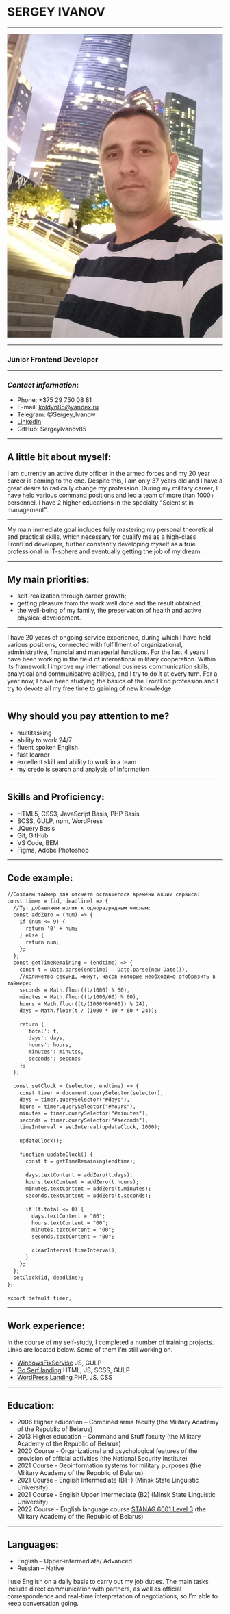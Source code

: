 # **SERGEY IVANOV** 

*******

![My photo](images/cv_photo.jpg)

*******

### Junior Frontend Developer 

*******

### *Contact information*: 

* Phone: +375 29 750 08 81
* E-mail: koldyn85@yandex.ru
* Telegram: @Sergey_Ivanow
* [LinkedIn](https://www.linkedin.com/in/%D1%81%D0%B5%D1%80%D0%B3%D0%B5%D0%B9-%D0%B8%D0%B2%D0%B0%D0%BD%D0%BE%D0%B2-a78606210/)
* GitHub: SergeyIvanov85

*******

## **A little bit about myself:**


I am currently an active duty officer in the armed forces and my 20 year career is coming to the end. Despite this, I am only 37 years old and I have a great desire to radically change my profession.
During my military career, I have held various command positions and led a team of more than 1000+ personnel. I have 2 higher educations in the specialty "Scientist in management".

*******

My main immediate goal includes fully mastering my personal theoretical and practical skills, which necessary for qualify me as a high-class FrontEnd developer, further constantly developing myself as a true professional in IT-sphere and eventually getting the job of my dream.

*******

## **My main priorities:**


* self-realization through career growth;
* getting pleasure from the work well done and the result obtained;
* the well-being of my family, the preservation of health and active physical development.

*******

I have 20 years of ongoing service experience, during which I have held various positions, connected with fulfillment of organizational, administrative, financial and managerial functions. For the last 4 years I have been working in the field of international military cooperation. Within its framework I improve my international business communication skills, analytical and communicative abilities, and I try to do it at every turn.
For a year now, I have been studying the basics of the FrontEnd profession and I try to devote all my free time to gaining of new knowledge

*******

## **Why should you pay attention to me?**


* multitasking
* ability to work 24/7
* fluent spoken English
* fast learner
* excellent skill and ability to work in a team
* my credo is search and analysis of information

*******

## **Skills and Proficiency:**


* HTML5, CSS3, JavaScript Basis, PHP Basis
* SCSS, GULP, npm, WordPress
* JQuery Basis
* Git, GitHub
* VS Code, BEM
* Figma, Adobe Photoshop

*******

## Code example:

```
//Создаем таймер для отсчета оставшегося времени акции сервиса:
const timer = (id, deadline) => {
  //Тут добавляем нолик к одноразрядным числам:
  const addZero = (num) => {
    if (num <= 9) {
      return '0' + num;
    } else {
      return num;
    };
  };
  const getTimeRemaining = (endtime) => {
    const t = Date.parse(endtime) - Date.parse(new Date()),
    //количетво секунд, минут, часов которые необходимо отобразить в таймере:
    seconds = Math.floor((t/1000) % 60),
    minutes = Math.floor((t/1000/60) % 60),
    hours = Math.floor((t/(1000*60*60)) % 24),
    days = Math.floor(t / (1000 * 60 * 60 * 24));

    return {
      'total': t,
      'days': days,
      'hours': hours,
      'minutes': minutes,
      'seconds': seconds
    };
  };

  const setClock = (selector, endtime) => {
    const timer = document.querySelector(selector),
    days = timer.querySelector("#days"),
    hours = timer.querySelector("#hours"),
    minutes = timer.querySelector("#minutes"),
    seconds = timer.querySelector("#seconds"),
    timeInterval = setInterval(updateClock, 1000);

    updateClock();

    function updateClock() {
      const t = getTimeRemaining(endtime);

      days.textContent = addZero(t.days);
      hours.textContent = addZero(t.hours);
      minutes.textContent = addZero(t.minutes);
      seconds.textContent = addZero(t.seconds);

      if (t.total <= 0) {
        days.textContent = "00";
        hours.textContent = "00";
        minutes.textContent = "00";
        seconds.textContent = "00";

        clearInterval(timeInterval);
      }
    };
  };
  setClock(id, deadline);
};

export default timer;
```

********

## Work experience:

In the course of my self-study, I completed a number of training projects. Links are located below. Some of them I’m still working on.

* [WindowsFixServise](https://github.com/SergeyIvanov85/Irvas-windows.git) JS, GULP
* [Go Serf landing](https://github.com/SergeyIvanov85/GoSerf-test2.git) HTML, JS, SCSS, GULP
* [WordPress Landing](https://github.com/SergeyIvanov85/timber.git) PHP, JS, CSS

********

## Education:

* 2006 Higher education – Combined arms faculty (the Military Academy of the Republic of Belarus)
* 2013 Higher education – Command and Stuff faculty (the Military Academy of the Republic of Belarus)
* 2020 Course - Organizational and psychological features of the provision of official activities (the National Security Institute)
* 2021 Course -  Geoinformation systems for military purposes (the Military Academy of the Republic of Belarus)
* 2021 Course -  English Intermediate (B1+) (Minsk State Linguistic University)
* 2021 Course -  English Upper Intermediate (B2) (Minsk State Linguistic University)
* 2022 Course -  English language course [STANAG 6001 Level 3](http://www.stanag6001.com/languages/) (the Military Academy of the Republic of Belarus)

********

## Languages:

* English – Upper-intermediate/ Advanced
* Russian – Native


I use English on a daily basis to carry out my job duties. The main tasks include direct communication with partners, as well as official correspondence and real-time interpretation of negotiations, so I’m able to keep conversation going.







